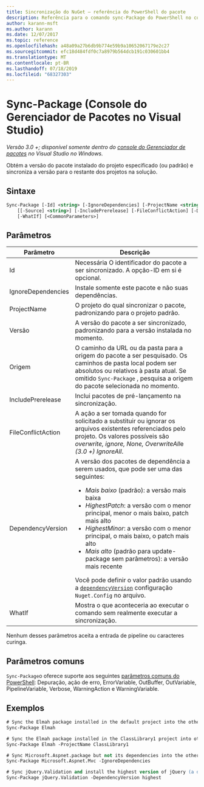 ```yaml
---
title: Sincronização do NuGet – referência do PowerShell do pacote
description: Referência para o comando sync-Package do PowerShell no console do Gerenciador de pacotes NuGet no Visual Studio.
author: karann-msft
ms.author: karann
ms.date: 12/07/2017
ms.topic: reference
ms.openlocfilehash: a48a09a27b6db9b774e59b9a10652067179e2c27
ms.sourcegitcommit: efc18d484fdf0c7a8979b564dcb191c030601bb4
ms.translationtype: MT
ms.contentlocale: pt-BR
ms.lasthandoff: 07/18/2019
ms.locfileid: "68327303"
---
```

# <a name="sync-package-package-manager-console-in-visual-studio"></a>Sync-Package (Console do Gerenciador de Pacotes no Visual Studio)

*Versão 3.0 +; disponível somente dentro do [console do Gerenciador de pacotes](../../consume-packages/install-use-packages-powershell.md) no Visual Studio no Windows.*

Obtém a versão do pacote instalado do projeto especificado (ou padrão) e sincroniza a versão para o restante dos projetos na solução.

## <a name="syntax"></a>Sintaxe

```ps
Sync-Package [-Id] <string> [-IgnoreDependencies] [-ProjectName <string>] [[-Version] <string>]
    [[-Source] <string>] [-IncludePrerelease] [-FileConflictAction] [-DependencyVersion]
    [-WhatIf] [<CommonParameters>]
```

## <a name="parameters"></a>Parâmetros

| Parâmetro | Descrição |
| --- | --- |
| Id | Necessária O identificador do pacote a ser sincronizado. A opção-ID em si é opcional. |
| IgnoreDependencies | Instale somente este pacote e não suas dependências. |
| ProjectName | O projeto do qual sincronizar o pacote, padronizando para o projeto padrão. |
| Versão | A versão do pacote a ser sincronizado, padronizando para a versão instalada no momento. |
| Origem | O caminho da URL ou da pasta para a origem do pacote a ser pesquisado. Os caminhos de pasta local podem ser absolutos ou relativos à pasta atual. Se omitido `Sync-Package` , pesquisa a origem do pacote selecionada no momento. |
| IncludePrerelease | Inclui pacotes de pré-lançamento na sincronização. |
| FileConflictAction | A ação a ser tomada quando for solicitado a substituir ou ignorar os arquivos existentes referenciados pelo projeto. Os valores possíveis são *overwrite, ignore, None, OverwriteAll*e *(3.0 +)* *IgnoreAll*. |
| DependencyVersion | A versão dos pacotes de dependência a serem usados, que pode ser uma das seguintes:<br/><ul><li>*Mais baixo* (padrão): a versão mais baixa</li><li>*HighestPatch*: a versão com o menor principal, menor o mais baixo, patch mais alto</li><li>*HighestMinor*: a versão com o menor principal, o mais baixo, o patch mais alto</li><li>*Mais alto* (padrão para update-package sem parâmetros): a versão mais recente</li></ul>Você pode definir o valor padrão usando a [`dependencyVersion`](../nuget-config-file.md#config-section) configuração `Nuget.Config` no arquivo. |
| WhatIf | Mostra o que aconteceria ao executar o comando sem realmente executar a sincronização. |

Nenhum desses parâmetros aceita a entrada de pipeline ou caracteres curinga.

## <a name="common-parameters"></a>Parâmetros comuns

`Sync-Package`o oferece suporte aos seguintes [parâmetros comuns do PowerShell](http://go.microsoft.com/fwlink/?LinkID=113216): Depuração, ação de erro, ErrorVariable, OutBuffer, OutVariable, PipelineVariable, Verbose, WarningAction e WarningVariable.

## <a name="examples"></a>Exemplos

```ps
# Sync the Elmah package installed in the default project into the other projects in the solution
Sync-Package Elmah

# Sync the Elmah package installed in the ClassLibrary1 project into other projects in the solution
Sync-Package Elmah -ProjectName ClassLibrary1

# Sync Microsoft.Aspnet.package but not its dependencies into the other projects in the solution
Sync-Package Microsoft.Aspnet.Mvc -IgnoreDependencies

# Sync jQuery.Validation and install the highest version of jQuery (a dependency) from the package source    
Sync-Package jQuery.Validation -DependencyVersion highest
```
